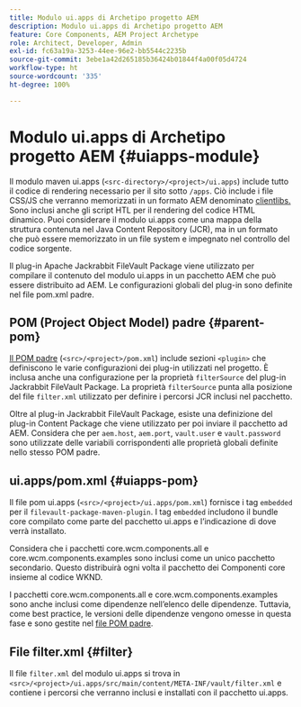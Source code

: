 ```yaml
---
title: Modulo ui.apps di Archetipo progetto AEM
description: Modulo ui.apps di Archetipo progetto AEM
feature: Core Components, AEM Project Archetype
role: Architect, Developer, Admin
exl-id: fc63a19a-3253-44ee-96e2-bb5544c2235b
source-git-commit: 3ebe1a42d265185b36424b01844f4a00f05d4724
workflow-type: ht
source-wordcount: '335'
ht-degree: 100%

---
```


# Modulo ui.apps di Archetipo progetto AEM {#uiapps-module}

Il modulo maven ui.apps (`<src-directory>/<project>/ui.apps`) include tutto il codice di rendering necessario per il sito sotto `/apps`. Ciò include i file CSS/JS che verranno memorizzati in un formato AEM denominato [clientlibs.](uifrontend.md#clientlibs) Sono inclusi anche gli script HTL per il rendering del codice HTML dinamico. Puoi considerare il modulo ui.apps come una mappa della struttura contenuta nel Java Content Repository (JCR), ma in un formato che può essere memorizzato in un file system e impegnato nel controllo del codice sorgente.

Il plug-in Apache Jackrabbit FileVault Package viene utilizzato per compilare il contenuto del modulo ui.apps in un pacchetto AEM che può essere distribuito ad AEM. Le configurazioni globali del plug-in sono definite nel file pom.xml padre.

## POM (Project Object Model) padre {#parent-pom}

[Il POM padre](/help/developing/archetype/using.md#parent-pom) (`<src>/<project>/pom.xml`) include sezioni `<plugin>` che definiscono le varie configurazioni dei plug-in utilizzati nel progetto. È inclusa anche una configurazione per la proprietà `filterSource` del plug-in Jackrabbit FileVault Package. La proprietà `filterSource` punta alla posizione del file `filter.xml` utilizzato per definire i percorsi JCR inclusi nel pacchetto.

Oltre al plug-in Jackrabbit FileVault Package, esiste una definizione del plug-in Content Package che viene utilizzato per poi inviare il pacchetto ad AEM. Considera che per `aem.host`, `aem.port`, `vault.user` e `vault.password` sono utilizzate delle variabili corrispondenti alle proprietà globali definite nello stesso POM padre.

## ui.apps/pom.xml {#uiapps-pom}

Il file pom ui.apps (`<src>/<project>/ui.apps/pom.xml`) fornisce i tag `embedded` per il `filevault-package-maven-plugin`. I tag `embedded` includono il bundle core compilato come parte del pacchetto ui.apps e l’indicazione di dove verrà installato.

Considera che i pacchetti core.wcm.components.all e core.wcm.components.examples sono inclusi come un unico pacchetto secondario. Questo distribuirà ogni volta il pacchetto dei Componenti core insieme al codice WKND.

I pacchetti core.wcm.components.all e core.wcm.components.examples sono anche inclusi come dipendenze nell’elenco delle dipendenze. Tuttavia, come best practice, le versioni delle dipendenze vengono omesse in questa fase e sono gestite nel [file POM padre](/help/developing/archetype/using.md#core-components).

## File filter.xml {#filter}

Il file `filter.xml` del modulo ui.apps si trova in `<src>/<project>/ui.apps/src/main/content/META-INF/vault/filter.xml` e contiene i percorsi che verranno inclusi e installati con il pacchetto ui.apps.
